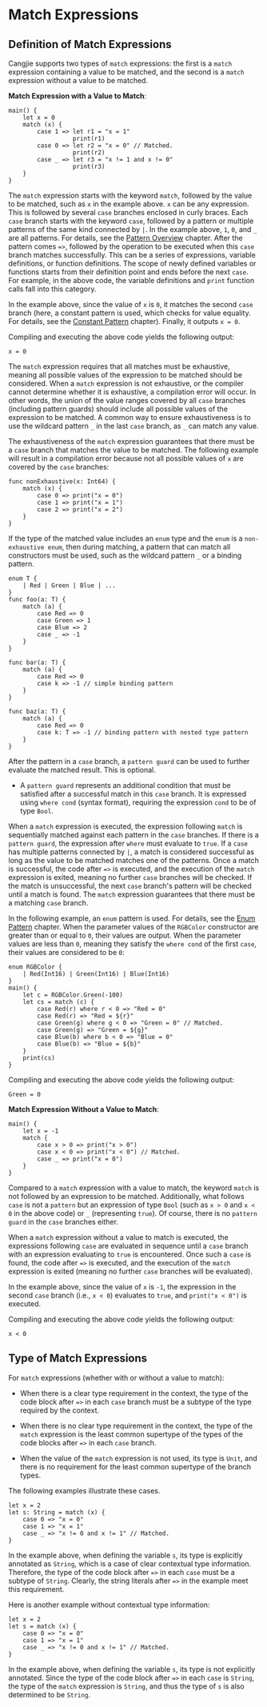# Match Expressions

## Definition of Match Expressions

Cangjie supports two types of `match` expressions: the first is a `match` expression containing a value to be matched, and the second is a `match` expression without a value to be matched.

**Match Expression with a Value to Match**:

<!-- verify -->

```cangjie
main() {
    let x = 0
    match (x) {
        case 1 => let r1 = "x = 1"
                  print(r1)
        case 0 => let r2 = "x = 0" // Matched.
                  print(r2)
        case _ => let r3 = "x != 1 and x != 0"
                  print(r3)
    }
}
```

The `match` expression starts with the keyword `match`, followed by the value to be matched, such as `x` in the example above. `x` can be any expression. This is followed by several `case` branches enclosed in curly braces. Each `case` branch starts with the keyword `case`, followed by a pattern or multiple patterns of the same kind connected by `|`. In the example above, `1`, `0`, and `_` are all patterns. For details, see the [Pattern Overview](../enum_and_pattern_match/pattern_overview.md) chapter. After the pattern comes `=>`, followed by the operation to be executed when this `case` branch matches successfully. This can be a series of expressions, variable definitions, or function definitions. The scope of newly defined variables or functions starts from their definition point and ends before the next `case`. For example, in the above code, the variable definitions and `print` function calls fall into this category.

In the example above, since the value of `x` is `0`, it matches the second `case` branch (here, a constant pattern is used, which checks for value equality. For details, see the [Constant Pattern](../enum_and_pattern_match/pattern_overview.md#constant-pattern) chapter). Finally, it outputs `x = 0`.

Compiling and executing the above code yields the following output:

```text
x = 0
```

The `match` expression requires that all matches must be exhaustive, meaning all possible values of the expression to be matched should be considered. When a `match` expression is not exhaustive, or the compiler cannot determine whether it is exhaustive, a compilation error will occur. In other words, the union of the value ranges covered by all `case` branches (including pattern guards) should include all possible values of the expression to be matched. A common way to ensure exhaustiveness is to use the wildcard pattern `_` in the last `case` branch, as `_` can match any value.

The exhaustiveness of the `match` expression guarantees that there must be a `case` branch that matches the value to be matched. The following example will result in a compilation error because not all possible values of `x` are covered by the `case` branches:

<!-- compile.error -->

```cangjie
func nonExhaustive(x: Int64) {
    match (x) {
        case 0 => print("x = 0")
        case 1 => print("x = 1")
        case 2 => print("x = 2")
    }
}
```

If the type of the matched value includes an `enum` type and the `enum` is a `non-exhaustive enum`, then during matching, a pattern that can match all constructors must be used, such as the wildcard pattern `_` or a binding pattern.

<!-- compile -->

```cangjie
enum T {
    | Red | Green | Blue | ...
}
func foo(a: T) {
    match (a) {
        case Red => 0
        case Green => 1
        case Blue => 2
        case _ => -1
    }
}

func bar(a: T) {
    match (a) {
        case Red => 0
        case k => -1 // simple binding pattern
    }
}

func baz(a: T) {
    match (a) {
        case Red => 0
        case k: T => -1 // binding pattern with nested type pattern
    }
}
```

After the pattern in a `case` branch, a `pattern guard` can be used to further evaluate the matched result. This is optional.

- A `pattern guard` represents an additional condition that must be satisfied after a successful match in this `case` branch. It is expressed using `where cond` (syntax format), requiring the expression `cond` to be of type `Bool`.

When a `match` expression is executed, the expression following `match` is sequentially matched against each pattern in the `case` branches. If there is a `pattern guard`, the expression after `where` must evaluate to `true`. If a `case` has multiple patterns connected by `|`, a match is considered successful as long as the value to be matched matches one of the patterns. Once a match is successful, the code after `=>` is executed, and the execution of the `match` expression is exited, meaning no further `case` branches will be checked. If the match is unsuccessful, the next `case` branch's pattern will be checked until a match is found. The `match` expression guarantees that there must be a matching `case` branch.

In the following example, an `enum` pattern is used. For details, see the [Enum Pattern](../enum_and_pattern_match/pattern_overview.md#enum-pattern) chapter. When the parameter values of the `RGBColor` constructor are greater than or equal to `0`, their values are output. When the parameter values are less than `0`, meaning they satisfy the `where cond` of the first `case`, their values are considered to be `0`:

<!-- verify -->

```cangjie
enum RGBColor {
    | Red(Int16) | Green(Int16) | Blue(Int16)
}
main() {
    let c = RGBColor.Green(-100)
    let cs = match (c) {
        case Red(r) where r < 0 => "Red = 0"
        case Red(r) => "Red = ${r}"
        case Green(g) where g < 0 => "Green = 0" // Matched.
        case Green(g) => "Green = ${g}"
        case Blue(b) where b < 0 => "Blue = 0"
        case Blue(b) => "Blue = ${b}"
    }
    print(cs)
}
```

Compiling and executing the above code yields the following output:

```text
Green = 0
```

**Match Expression Without a Value to Match**:

<!-- verify -->

```cangjie
main() {
    let x = -1
    match {
        case x > 0 => print("x > 0")
        case x < 0 => print("x < 0") // Matched.
        case _ => print("x = 0")
    }
}
```

Compared to a `match` expression with a value to match, the keyword `match` is not followed by an expression to be matched. Additionally, what follows `case` is not a `pattern` but an expression of type `Bool` (such as `x > 0` and `x < 0` in the above code) or `_` (representing `true`). Of course, there is no `pattern guard` in the `case` branches either.

When a `match` expression without a value to match is executed, the expressions following `case` are evaluated in sequence until a `case` branch with an expression evaluating to `true` is encountered. Once such a `case` is found, the code after `=>` is executed, and the execution of the `match` expression is exited (meaning no further `case` branches will be evaluated).

In the example above, since the value of `x` is `-1`, the expression in the second `case` branch (i.e., `x < 0`) evaluates to `true`, and `print("x < 0")` is executed.

Compiling and executing the above code yields the following output:

```text
x < 0
```

## Type of Match Expressions

For `match` expressions (whether with or without a value to match):

- When there is a clear type requirement in the context, the type of the code block after `=>` in each `case` branch must be a subtype of the type required by the context.

- When there is no clear type requirement in the context, the type of the `match` expression is the least common supertype of the types of the code blocks after `=>` in each `case` branch.

- When the value of the `match` expression is not used, its type is `Unit`, and there is no requirement for the least common supertype of the branch types.

The following examples illustrate these cases.

<!-- compile -->

```cangjie
let x = 2
let s: String = match (x) {
    case 0 => "x = 0"
    case 1 => "x = 1"
    case _ => "x != 0 and x != 1" // Matched.
}
```

In the example above, when defining the variable `s`, its type is explicitly annotated as `String`, which is a case of clear contextual type information. Therefore, the type of the code block after `=>` in each `case` must be a subtype of `String`. Clearly, the string literals after `=>` in the example meet this requirement.

Here is another example without contextual type information:

<!-- compile -->

```cangjie
let x = 2
let s = match (x) {
    case 0 => "x = 0"
    case 1 => "x = 1"
    case _ => "x != 0 and x != 1" // Matched.
}
```

In the example above, when defining the variable `s`, its type is not explicitly annotated. Since the type of the code block after `=>` in each `case` is `String`, the type of the `match` expression is `String`, and thus the type of `s` is also determined to be `String`.